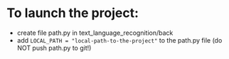 # To launch the project:
 - create file path.py in text_language_recognition/back
 - add `LOCAL_PATH = "local-path-to-the-project"` to the path.py file (do NOT push path.py to git!)